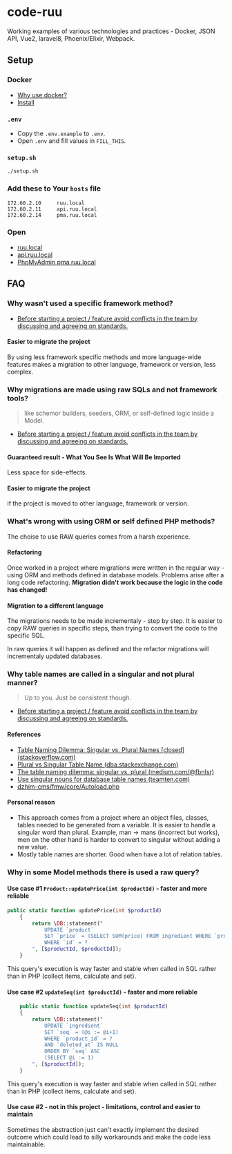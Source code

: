 # code-ruu

Working examples of various technologies and practices - Docker, JSON API, Vue2, laravel8, Phoenix/Elixir, Webpack.

## Setup

### Docker

* [Why use docker?](Why-use-docker.md)
* [Install](https://github.com/janis-rullis/dev/blob/master/Docker/README.md#install)

### `.env`

- Copy the `.env.example` to `.env`.
- Open `.env` and fill values in `FILL_THIS`.

### `setup.sh`

```shell
./setup.sh
```

### Add these to Your `hosts` file

```
172.60.2.10     ruu.local
172.60.2.11     api.ruu.local
172.60.2.14     pma.ruu.local
```

### Open

* [ruu.local](http://ruu.local)
* [api.ruu.local](http://api.ruu.local)
* [PhpMyAdmin pma.ruu.local](http://pma.ruu.local)

## FAQ

### Why wasn't used a specific framework method?

* [Before starting a project / feature avoid conflicts in the team by discussing and agreeing on standards.](Project-and-company-wide-practices.md)

#### Easier to migrate the project

By using less framework specific methods and more language-wide features makes a migration to other language, framework or version, less complex.

### Why migrations are made using raw SQLs and not framework tools?

> like schemor builders, seeders, ORM, or self-defined logic inside a Model.

* [Before starting a project / feature avoid conflicts in the team by discussing and agreeing on standards.](Project-and-company-wide-practices.md)

#### Guaranteed result - What You See Is What Will Be Imported

Less space for side-effects.

#### Easier to migrate the project

if the project is moved to other language, framework or version.

### What's wrong with using ORM or self defined PHP methods?

The choise to use RAW queries comes from a harsh experience.

#### Refactoring

Once worked in a project where migrations were written  in the regular way - using ORM and methods defined in database models.
Problems arise after a long code refactoring. **Migration didn't work because the logic in the code has changed!**

#### Migration to a different language

The migrations needs to be made incrementaly - step by step.
It is easier to copy RAW queries in specific steps, than trying to convert the code to the specific SQL.

In raw queries it will happen as defined and the refactor migrations will incrementaly updated databases.

### Why table names are called in a singular and not plural manner?

> Up to you. Just be consistent though.

* [Before starting a project / feature avoid conflicts in the team by discussing and agreeing on standards.](Project-and-company-wide-practices.md)

#### References

* [Table Naming Dilemma: Singular vs. Plural Names [closed] (stackoverflow.com) ](https://stackoverflow.com/a/5841297)
* [Plural vs Singular Table Name (dba.stackexchange.com)](https://dba.stackexchange.com/a/13737)
* [The table naming dilemma: singular vs. plural (medium.com/@fbnlsr)](https://medium.com/@fbnlsr/the-table-naming-dilemma-singular-vs-plural-dc260d90aaff#1231)
* [Use singular nouns for database table names (teamten.com)](https://www.teamten.com/lawrence/programming/use-singular-nouns-for-database-table-names.html)
* [dzhim-cms/fmw/core/Autoload.php](https://github.com/janis-rullis/dzhim-cms/blob/665e359748f4b0f64412bf3f88fa43aa0503301c/fmw/core/Autoload.php#L7)

#### Personal reason

- This approach comes from a project where an object files, classes, tables needed to be generated from a variable. It is easier to handle a singular word than plural. Example, man -> mans (incorrect but works), men on the other hand is harder to convert to singular without adding a new value.
- Mostly table names are shorter. Good when have a lot of relation tables.

### Why in some Model methods there is used a raw query?

#### Use case #1 `Product::updatePrice(int $productId)` - faster and more reliable

```php
public static function updatePrice(int $productId)
	{
		return \DB::statement("
			UPDATE `product`
			SET `price` = (SELECT SUM(price) FROM ingredient WHERE `product_id` = ? AND deleted_at IS NULL)
			WHERE `id` = ?
        ", [$productId, $productId]);
	}
```

This query's execution is way faster and stable when called in SQL rather than in PHP (collect items, calculate and set).

#### Use case #2 `updateSeq(int $productId)` - faster and more reliable

```php
	public static function updateSeq(int $productId)
	{
		return \DB::statement("
			UPDATE `ingredient`
			SET `seq` = (@i := @i+1)
			WHERE `product_id` = ?
			AND `deleted_at` IS NULL
			ORDER BY `seq` ASC
			(SELECT @i := 1)
        ", [$productId]);
	}
```

This query's execution is way faster and stable when called in SQL rather than in PHP (collect items, calculate and set).

#### Use case #2 - not in this project - limitations, control and easier to maintain

Sometimes the abstraction just can't exactly implement the desired outcome which could lead to silly workarounds and make the code less maintainable.
